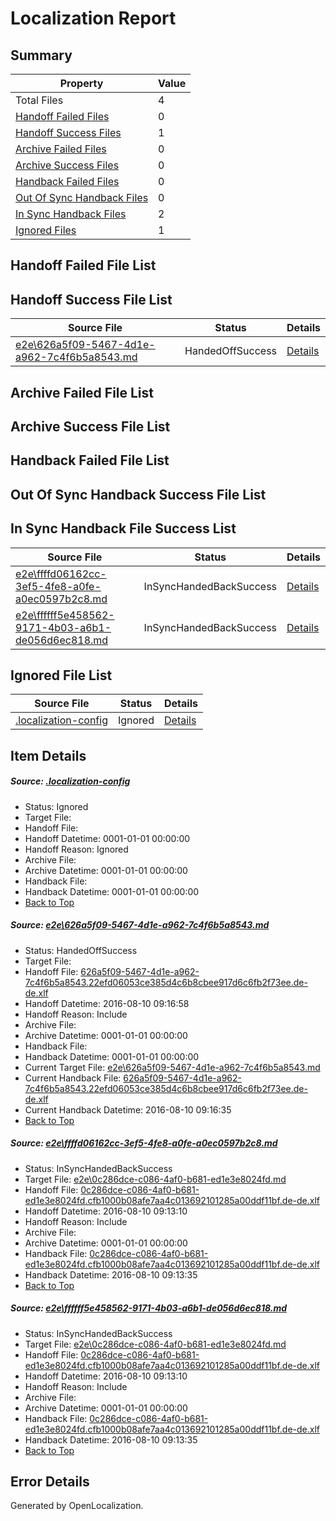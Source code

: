 # <a name='report-top'></a> Localization Report

## Summary
 Property | Value 
 -------- | ----- 
 Total Files | 4
[ Handoff Failed Files ](#handoff-failed-list)| 0
[ Handoff Success Files ](#handoff-success-list)| 1
[ Archive Failed Files ](#archive-failed-list)| 0
[ Archive Success Files ](#archive-success-list)| 0
[ Handback Failed Files ](#handback-failed-list)| 0
[ Out Of Sync Handback Files ](#outofsync-handback-success-list)| 0
[ In Sync Handback Files ](#insync-handback-success-list)| 2
[ Ignored Files ](#ignored-list)| 1

## <a name='handoff-failed-list'></a> Handoff Failed File List

## <a name='handoff-success-list'></a> Handoff Success File List
 Source File | Status | Details 
 ----------- | ------ | ------- 
 [e2e\626a5f09-5467-4d1e-a962-7c4f6b5a8543.md](https://github.com/OpenLocalizationTestOrg/oltest/blob/1303777fabb9cbae2a8c12513cd2484dddbad6b3/e2e/626a5f09-5467-4d1e-a962-7c4f6b5a8543.md) | HandedOffSuccess | [Details](#4d6e58de1751a899903abf01381dc8091768d0681)

## <a name='archive-failed-list'></a> Archive Failed File List

## <a name='archive-success-list'></a> Archive Success File List

## <a name='handback-failed-list'></a> Handback Failed File List

## <a name='outofsync-handback-success-list'></a> Out Of Sync Handback Success File List

## <a name='insync-handback-success-list'></a> In Sync Handback File Success List
 Source File | Status | Details 
 ----------- | ------ | ------- 
 [e2e\ffffd06162cc-3ef5-4fe8-a0fe-a0ec0597b2c8.md](https://github.com/OpenLocalizationTestOrg/oltest/blob/039652e5b4451b4df564bc30557d1b4d1f7b741f/e2e/ffffd06162cc-3ef5-4fe8-a0fe-a0ec0597b2c8.md) | InSyncHandedBackSuccess | [Details](#2086c53fc99ce958c5718a9b73c494c287cad8582)
 [e2e\ffffff5e458562-9171-4b03-a6b1-de056d6ec818.md](https://github.com/OpenLocalizationTestOrg/oltest/blob/1303777fabb9cbae2a8c12513cd2484dddbad6b3/e2e/ffffff5e458562-9171-4b03-a6b1-de056d6ec818.md) | InSyncHandedBackSuccess | [Details](#2086c53fc99ce958c5718a9b73c494c287cad8583)

## <a name='ignored-list'></a> Ignored File List
 Source File | Status | Details 
 ----------- | ------ | ------- 
 [.localization-config](https://github.com/OpenLocalizationTestOrg/oltest/blob/1303777fabb9cbae2a8c12513cd2484dddbad6b3/.localization-config) | Ignored | [Details](#3d4f252ac210baf56311d7e97dcc2db10974dbd20)

## Item Details
##### <a name='3d4f252ac210baf56311d7e97dcc2db10974dbd20'></a> Source: [.localization-config](https://github.com/OpenLocalizationTestOrg/oltest/blob/1303777fabb9cbae2a8c12513cd2484dddbad6b3/.localization-config)
* Status: Ignored
* Target File: 
* Handoff File: 
* Handoff Datetime: 0001-01-01 00:00:00
* Handoff Reason: Ignored
* Archive File: 
* Archive Datetime: 0001-01-01 00:00:00
* Handback File: 
* Handback Datetime: 0001-01-01 00:00:00
* [Back to Top](#report-top)

##### <a name='4d6e58de1751a899903abf01381dc8091768d0681'></a> Source: [e2e\626a5f09-5467-4d1e-a962-7c4f6b5a8543.md](https://github.com/OpenLocalizationTestOrg/oltest/blob/1303777fabb9cbae2a8c12513cd2484dddbad6b3/e2e/626a5f09-5467-4d1e-a962-7c4f6b5a8543.md)
* Status: HandedOffSuccess
* Target File: 
* Handoff File: [626a5f09-5467-4d1e-a962-7c4f6b5a8543.22efd06053ce385d4c6b8cbee917d6c6fb2f73ee.de-de.xlf](https://github.com/OpenLocalizationTestOrg/olhandoff-e2e/blob/1038c97fdeb3d01d1d0f19d6a0df78dd67d5422e/ol-handoff/OpenLocalizationTestOrg/ol-test-dede/ci/ht/626a5f09-5467-4d1e-a962-7c4f6b5a8543.22efd06053ce385d4c6b8cbee917d6c6fb2f73ee.de-de.xlf)
* Handoff Datetime: 2016-08-10 09:16:58
* Handoff Reason: Include
* Archive File: 
* Archive Datetime: 0001-01-01 00:00:00
* Handback File: 
* Handback Datetime: 0001-01-01 00:00:00
* Current Target File: [e2e\626a5f09-5467-4d1e-a962-7c4f6b5a8543.md](https://github.com/OpenLocalizationTestOrg/ol-test-dede/blob/71adfd78bc4c456f7f27c085c8eb232c8659a8be/e2e/626a5f09-5467-4d1e-a962-7c4f6b5a8543.md)
* Current Handback File: [626a5f09-5467-4d1e-a962-7c4f6b5a8543.22efd06053ce385d4c6b8cbee917d6c6fb2f73ee.de-de.xlf](https://github.com/OpenLocalizationTestOrg/olhandback-e2e/blob/811e5094ec34951898c854eca25008faa34341e7/ol-handback/OpenLocalizationTestOrg/ol-test-dede/ci/ht/626a5f09-5467-4d1e-a962-7c4f6b5a8543.22efd06053ce385d4c6b8cbee917d6c6fb2f73ee.de-de.xlf)
* Current Handback Datetime: 2016-08-10 09:16:35
* [Back to Top](#report-top)

##### <a name='2086c53fc99ce958c5718a9b73c494c287cad8582'></a> Source: [e2e\ffffd06162cc-3ef5-4fe8-a0fe-a0ec0597b2c8.md](https://github.com/OpenLocalizationTestOrg/oltest/blob/039652e5b4451b4df564bc30557d1b4d1f7b741f/e2e/ffffd06162cc-3ef5-4fe8-a0fe-a0ec0597b2c8.md)
* Status: InSyncHandedBackSuccess
* Target File: [e2e\0c286dce-c086-4af0-b681-ed1e3e8024fd.md](https://github.com/OpenLocalizationTestOrg/ol-test-dede/blob/90bb50f1ecc5390ebd8a5d129760607c9b03d845/e2e/0c286dce-c086-4af0-b681-ed1e3e8024fd.md)
* Handoff File: [0c286dce-c086-4af0-b681-ed1e3e8024fd.cfb1000b08afe7aa4c013692101285a00ddf11bf.de-de.xlf](https://github.com/OpenLocalizationTestOrg/olhandoff-e2e/blob/ccf040993e04e357c732ed11746d10f8ffd3c37b/ol-handoff/OpenLocalizationTestOrg/ol-test-dede/ci/ht/0c286dce-c086-4af0-b681-ed1e3e8024fd.cfb1000b08afe7aa4c013692101285a00ddf11bf.de-de.xlf)
* Handoff Datetime: 2016-08-10 09:13:10
* Handoff Reason: Include
* Archive File: 
* Archive Datetime: 0001-01-01 00:00:00
* Handback File: [0c286dce-c086-4af0-b681-ed1e3e8024fd.cfb1000b08afe7aa4c013692101285a00ddf11bf.de-de.xlf](https://github.com/OpenLocalizationTestOrg/olhandback-e2e/blob/82f28deaee5fd7318a2460c0816446a677d12b55/ol-handback/OpenLocalizationTestOrg/ol-test-dede/ci/ht/0c286dce-c086-4af0-b681-ed1e3e8024fd.cfb1000b08afe7aa4c013692101285a00ddf11bf.de-de.xlf)
* Handback Datetime: 2016-08-10 09:13:35
* [Back to Top](#report-top)

##### <a name='2086c53fc99ce958c5718a9b73c494c287cad8583'></a> Source: [e2e\ffffff5e458562-9171-4b03-a6b1-de056d6ec818.md](https://github.com/OpenLocalizationTestOrg/oltest/blob/1303777fabb9cbae2a8c12513cd2484dddbad6b3/e2e/ffffff5e458562-9171-4b03-a6b1-de056d6ec818.md)
* Status: InSyncHandedBackSuccess
* Target File: [e2e\0c286dce-c086-4af0-b681-ed1e3e8024fd.md](https://github.com/OpenLocalizationTestOrg/ol-test-dede/blob/90bb50f1ecc5390ebd8a5d129760607c9b03d845/e2e/0c286dce-c086-4af0-b681-ed1e3e8024fd.md)
* Handoff File: [0c286dce-c086-4af0-b681-ed1e3e8024fd.cfb1000b08afe7aa4c013692101285a00ddf11bf.de-de.xlf](https://github.com/OpenLocalizationTestOrg/olhandoff-e2e/blob/ccf040993e04e357c732ed11746d10f8ffd3c37b/ol-handoff/OpenLocalizationTestOrg/ol-test-dede/ci/ht/0c286dce-c086-4af0-b681-ed1e3e8024fd.cfb1000b08afe7aa4c013692101285a00ddf11bf.de-de.xlf)
* Handoff Datetime: 2016-08-10 09:13:10
* Handoff Reason: Include
* Archive File: 
* Archive Datetime: 0001-01-01 00:00:00
* Handback File: [0c286dce-c086-4af0-b681-ed1e3e8024fd.cfb1000b08afe7aa4c013692101285a00ddf11bf.de-de.xlf](https://github.com/OpenLocalizationTestOrg/olhandback-e2e/blob/82f28deaee5fd7318a2460c0816446a677d12b55/ol-handback/OpenLocalizationTestOrg/ol-test-dede/ci/ht/0c286dce-c086-4af0-b681-ed1e3e8024fd.cfb1000b08afe7aa4c013692101285a00ddf11bf.de-de.xlf)
* Handback Datetime: 2016-08-10 09:13:35
* [Back to Top](#report-top)


## Error Details

Generated by OpenLocalization.
